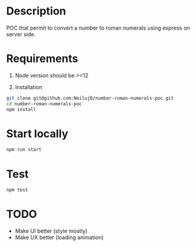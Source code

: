 # Description
POC that permit to convert a number to roman numerals using express on server side.

# Requirements
1. Node version should be >=12

1. Installation
```bash
git clone git@github.com:NeilujD/number-roman-numerals-poc.git
cd number-roman-numerals-poc
npm install
```

# Start locally
```bash
npm run start
```

# Test
```bash
npm test
```

# TODO
* Make UI better (style mostly)
* Make UX better (loading animation)